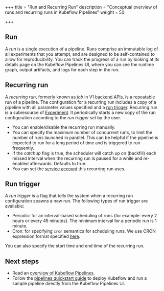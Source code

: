 +++
title = "Run and Recurring Run"
description = "Conceptual overview of runs and recurring runs in Kubeflow Pipelines"
weight = 50
                    
+++

## Run

A *run* is a single execution of a pipeline. Runs comprise an immutable log of
all experiments that you attempt, and are designed to be self-contained to allow
for reproducibility. You can track the progress of a run by looking at its
details page on the Kubeflow Pipelines UI, where you can see the runtime graph,
output artifacts, and logs for each step in the run.  

## Recurring run

<a id=recurring-run></a>
A *recurring run*, formerly known as *job* in V1 [backend APIs](v1-api), is a repeatable run of
a pipeline. The configuration for a recurring run includes a copy of a pipeline
with all parameter values specified and a 
[run trigger](#run-trigger).
Recurring run is a subresource of [Experiment](experiment). It periodically
starts a new copy of the run configuration according to the *run trigger* set by the user. 

* You can enable/disable the recurring run manually. 
* You can specify the maximum number of concurrent runs, to limit the number of runs launched in parallel. This can be helpful if the pipeline is expected to run for a long period of time and is triggered to run frequently.
* If the *catchup* flag is true, the scheduler will catch up on (backfill) each missed interval when the recurring run is paused for a while and re-enabled afterwards. Defaults to true.
* You can set the [service account](???) this recurring run uses.


## Run trigger

A *run trigger* is a flag that tells the system when a recurring run
configuration spawns a new run. The following types of run trigger are
available:

* Periodic: for an interval-based scheduling of runs (for example: every 2 hours 
  or every 45 minutes). The minimum interval for a periodic run is 1 minute.
* Cron: for specifying `cron` semantics for scheduling runs. We use CRON expression format specified [here](run-trigger-format).

You can also specify the start time and end time of the recurring run.


## Next steps

* Read an [overview of Kubeflow Pipelines](/docs/components/pipelines/introduction.md).
* Follow the [pipelines quickstart guide](/docs/components/pipelines/overview/quickstart/) 
  to deploy Kubeflow and run a sample pipeline directly from the Kubeflow 
  Pipelines UI.

[v1-api]: https://github.com/kubeflow/pipelines/tree/0587a3fd352f8e4743c226fd7dcd6a3f28adf09c/backend/api/v1beta1
[experiment]: /docs/components/pipelines/v2/concepts/experiment
[run-trigger-format]: https://pkg.go.dev/github.com/robfig/cron#hdr-CRON_Expression_Format
